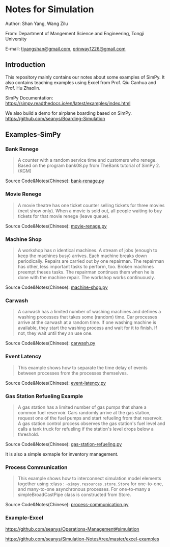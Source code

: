# Notes for Simulation

Author: Shan Yang, Wang Zilu

From: Department of Mangement Science and Engineering, Tongji University

E-mail: tjyangshan@gmail.com, prinway1226@gmail.com

## Introduction

This repository mainly contains our notes about some examples of SimPy. It also contains teaching examples using Excel from Prof. Qiu Canhua and Prof. Hu Zhaolin. 

SimPy Documentation: https://simpy.readthedocs.io/en/latest/examples/index.html

We also build a demo for airplane boarding based on SimPy. https://github.com/seanys/Boarding-Simulation

## Examples-SimPy

### Bank Renege 

> A counter with a random service time and customers who renege. Based on the program bank08.py from TheBank tutorial of SimPy 2. (KGM)

Source Code&Notes(Chinese): [bank-renage.py](simpy-examples/bank-renage.py)

### Movie Renege

> A movie theatre has one ticket counter selling tickets for three movies (next show only). When a movie is sold out, all people waiting to buy tickets for that movie renege (leave queue).

Source Code&Notes(Chinese): [movie-renage.py](simpy-examples/movie-renage.py)

### Machine Shop

> A workshop has *n* identical machines. A stream of jobs (enough to keep the machines busy) arrives. Each machine breaks down periodically. Repairs are carried out by one repairman. The repairman has other, less important tasks to perform, too. Broken machines preempt theses tasks. The repairman continues them when he is done with the machine repair. The workshop works continuously.

Source Code&Notes(Chinese): [machine-shop.py](simpy-examples/machine-shop.py)

### Carwash

> A carwash has a limited number of washing machines and defines a washing processes that takes some (random) time. Car processes arrive at the carwash at a random time. If one washing machine is available, they start the washing process and wait for it to finish. If not, they wait until they an use one.

Source Code&Notes(Chinese): [carwash.py](simpy-examples/carwash.py)

### Event Latency

> This example shows how to separate the time delay of events between processes from the processes themselves.

Source Code&Notes(Chinese): [event-latency.py](simpy-examples/event-latency.py)

### Gas Station Refueling Example

> A gas station has a limited number of gas pumps that share a common fuel reservoir. Cars randomly arrive at the gas station, request one of the fuel pumps and start refueling from that reservoir. A gas station control process observes the gas station's fuel level and calls a tank truck for refueling if the station's level drops below a threshold.

Source Code&Notes(Chinese): [gas-station-refueling.py](simpy-examples/gas-station-refueling.py)

It is also a simple exmaple for inventory management.

### Process Communication

> This example shows how to interconnect simulation model elements together using :class : `~simpy.resources.store.Store` for one-to-one, and many-to-one asynchronous processes. For one-to-many a simpleBroadCastPipe class is constructed from Store.

Source Code&Notes(Chinese): [process-communication.py](simpy-examples/process-communication.py)

### Example-Excel

https://github.com/seanys/Operations-Management#simulation

https://github.com/seanys/Simulation-Notes/tree/master/excel-examples



